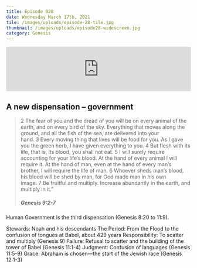 ```yaml
---
title: Episode 028
date: Wednesday March 17th, 2021
tile: /images/uploads/episode-28-tile.jpg
thumbnail: /images/uploads/episode28-widescreen.jpg
category: Genesis
---
```

<iframe title="0028 - A new dispensation – government" height="122" width="100%" style="border: none;" scrolling="no" data-name="pb-iframe-player" src="https://www.podbean.com/media/player/4qs38-fde442?from=pb6admin&download=1&version=1&auto=0&share=1&download=1&rtl=0&fonts=Helvetica&skin=1&pfauth=&btn-skin=107"></iframe>

## A new dispensation – government

<!--StartFragment-->

> 2 The fear of you and the dread of you will be on every animal of the earth, and on every bird of the sky. Everything that moves along the ground, and all the fish of the sea, are delivered into your hand. 3 Every moving thing that lives will be food for you. As I gave you the green herb, I have given everything to you. 4 But flesh with its life, that is, its blood, you shall not eat. 5 I will surely require accounting for your life’s blood. At the hand of every animal I will require it. At the hand of man, even at the hand of every man’s brother, I will require the life of man. 6 Whoever sheds man’s blood, his blood will be shed by man, for God made man in his own image. 7 Be fruitful and multiply. Increase abundantly in the earth, and multiply in it.”
>
> <!--EndFragment-->
>
> ##### Genesis 9:2-7



<!--StartFragment-->

Human Government is the third dispensation (Genesis 8:20 to 11:9).

Stewards: Noah and his descendants
The Period: From the Flood to the confusion of tongues at Babel, about 429 years
Responsibility: To scatter and multiply (Genesis 9)
Failure: Refusal to scatter and the building of the tower of Babel (Genesis 11:1-4)
Judgment: Confusion of languages (Genesis 11:5-9)
Grace: Abraham is chosen—the start of the Jewish race (Genesis 12:1-3)

<!--EndFragment-->